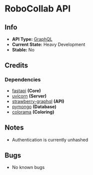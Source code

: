 # RoboCollab API

## Info

- **API Type:** [GraphQL](https://graphql.org)
- **Current State:** Heavy Development
- **Stable:** No

## Credits

### Dependencies

- [fastapi](https://pypi.org/project/fastapi/) **(Core)**
- [uvicorn](https://pypi.org/project/uvicorn/) **(Server)**
- [strawberry-graphql](https://pypi.org/project/strawberry-graphql/) **(API)**
- [pymongo](https://pypi.org/project/pymongo/) **(Database)**
- [colorama](https://pypi.org/project/colorama/) **(Coloring)**

## Notes

- Authentication is currently unhashed

## Bugs

- No known bugs
